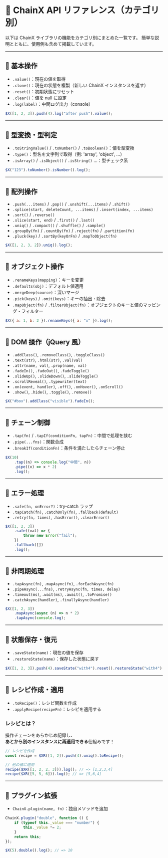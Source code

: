 # 📘 ChainX API リファレンス（カテゴリ別）

以下は ChainX ライブラリの機能をカテゴリ別にまとめた一覧です。
簡単な説明とともに、使用例も含めて掲載しています。

---

## 🔹 基本操作

- `.value()`：現在の値を取得
- `.clone()`：現在の状態を複製（新しい ChainX インスタンスを返す）
- `.reset()`：初期状態にリセット
- `.clear()`：値を null に設定
- `.log(label)`：中間ログ出力（console）

```js
$X([1, 2, 3]).push(4).log("after push").value();
```

---

## 🔹 型変換・型判定

- `.toStringValue()` / `.toNumber()` / `.toBoolean()`：値を型変換
- `.type()`：型名を文字列で取得（例: 'array', 'object', ...）
- `.isArray()` / `.isObject()` / `.isString()` ...：型チェック系

```js
$X("123").toNumber().isNumber().log();
```

---

## 🔹 配列操作

- `.push(...items)` / `.pop()` / `.unshift(...items)` / `.shift()`
- `.splice(start, deleteCount, ...items)` / `.insert(index, ...items)`
- `.sort()` / `.reverse()`
- `.slice(start, end)` / `.first()` / `.last()`
- `.uniq()` / `.compact()` / `.shuffle()` / `.sample()`
- `.groupBy(fn)` / `.countBy(fn)` / `.reject(fn)` / `.partition(fn)`
- `.pluck(key)` / `.sortBy(keyOrFn)` / `.mapToObject(fn)`

```js
$X([1, 2, 3, 2]).uniq().log();
```

---

## 🔹 オブジェクト操作

- `.renameKeys(mapping)`：キーを変更
- `.defaults(obj)`：デフォルト値適用
- `.mergeDeep(source)`：深いマージ
- `.pick(keys)` / `.omit(keys)`：キーの抽出・除去
- `.mapObject(fn)` / `.filterObject(fn)`：オブジェクトのキーと値のマッピング・フィルター

```js
$X({ a: 1, b: 2 }).renameKeys({ a: "x" }).log();
```

---

## 🔹 DOM 操作（jQuery 風）

- `.addClass()`, `.removeClass()`, `.toggleClass()`
- `.text(str)`, `.html(str)`, `.val(val)`
- `.attr(name, val)`, `.prop(name, val)`
- `.fadeIn()`, `.fadeOut()`, `.fadeToggle()`
- `.slideUp()`, `.slideDown()`, `.slideToggle()`
- `.scrollReveal()`, `.typewriter(text)`
- `.on(event, handler)`, `.off()`, `.onHover()`, `.onScroll()`
- `.show()`, `.hide()`, `.toggle()`, `.remove()`

```js
$X("#box").addClass("visible").fadeIn();
```

---

## 🔹 チェーン制御

- `.tap(fn)` / `.tapIf(conditionFn, tapFn)`：中間で処理を挟む
- `.pipe(...fns)`：関数合成
- `.breakIf(conditionFn)`：条件を満たしたらチェーン停止

```js
$X(10)
	.tap((n) => console.log("中間", n))
	.pipe((x) => x * 2)
	.log();
```

---

## 🔹 エラー処理

- `.safe(fn, onError?)`：try-catch ラップ
- `.tapCatch(fn)`, `.catchOnly(fn)`, `.fallback(default)`
- `.retry(fn, times)`, `.hasError()`, `.clearError()`

```js
$X([1, 2, 3])
	.safe((val) => {
		throw new Error("fail");
	})
	.fallback([])
	.log();
```

---

## 🔹 非同期処理

- `.tapAsync(fn)`, `.mapAsync(fn)`, `.forEachAsync(fn)`
- `.pipeAsync(...fns)`, `.retryAsync(fn, times, delay)`
- `.timeout(ms)`, `.wait(ms)`, `.await()`, `.toPromise()`
- `.catchAsync(handler)`, `.finallyAsync(handler)`

```js
$X([1, 2, 3])
	.mapAsync(async (n) => n * 2)
	.tapAsync(console.log);
```

---

## 🔹 状態保存・復元

- `.saveState(name)`：現在の値を保存
- `.restoreState(name)`：保存した状態に戻す

```js
$X([1, 2, 3]).push(4).saveState("with4").reset().restoreState("with4").log();
```

---

## 🔹 レシピ作成・適用

- `.toRecipe()`：レシピ関数を作成
- `.applyRecipe(recipeFn)`：レシピを適用する

### レシピとは？

操作チェーンをあらかじめ記録し、  
**あとから別のインスタンスに再適用できる**仕組みです！

```js
// レシピを作成
const recipe = $XR([1, 2]).push(4).uniq().toRecipe();

// 他の値に適用
recipe($XR([1, 2, 2, 3])).log(); // => [1,2,3,4]
recipe($XR([5, 5, 6])).log(); // => [5,6,4]
```

---

## 🔹 プラグイン拡張

- `ChainX.plugin(name, fn)`：独自メソッドを追加

```js
ChainX.plugin("double", function () {
	if (typeof this._value === "number") {
		this._value *= 2;
	}
	return this;
});

$X(5).double().log(); // => 10
```
